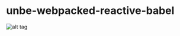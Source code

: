 # unbe-webpacked-reactive-babel

![alt tag](http://67.media.tumblr.com/0a91468f59ac52fa4c6d284ef28cce18/tumblr_inline_n9qqftHRRS1r25tfy.gif)